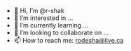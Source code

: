 - 👋 Hi, I’m @r-shak
- 👀 I’m interested in ...
- 🌱 I’m currently learning ...
- 💞️ I’m looking to collaborate on ...
- 📫 How to reach me: rodesha@live.ca

<!---
r-shak/r-shak is a ✨ special ✨ repository because its `README.md` (this file) appears on your GitHub profile.
You can click the Preview link to take a look at your changes.
--->
